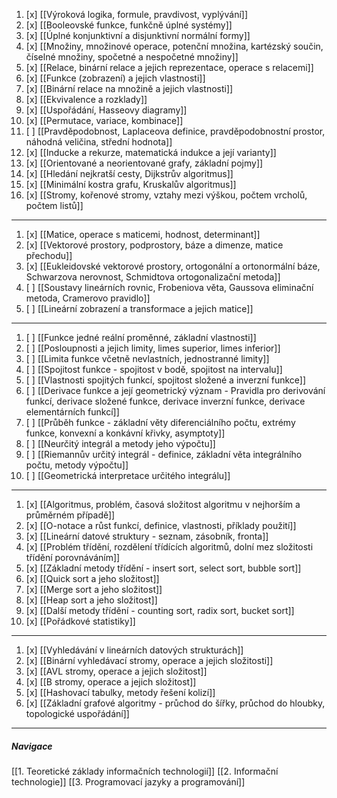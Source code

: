 1. [x] [[Výroková logika, formule, pravdivost, vyplývání]]
2. [x] [[Booleovské funkce, funkčně úplné systémy]] 
3. [x] [[Úplné konjunktivní a disjunktivní normální formy]]
4. [x] [[Množiny, množinové operace, potenční množina, kartézský součin, číselné množiny, spočetné a nespočetné množiny]]
5. [x] [[Relace, binární relace a jejich reprezentace, operace s relacemi]]
6. [x] [[Funkce (zobrazení) a jejich vlastnosti]]
7. [x] [[Binární relace na množině a jejich vlastnosti]]
8. [x] [[Ekvivalence a rozklady]]
10. [x] [[Uspořádání, Hasseovy diagramy]]
12. [x] [[Permutace, variace, kombinace]]
13. [ ] [[Pravděpodobnost, Laplaceova definice, pravděpodobnostní prostor, náhodná veličina, střední hodnota]]
14. [x] [[Inducke a rekurze, matematická indukce a její varianty]]
15. [x] [[Orientované a neorientované grafy, základní pojmy]]
16. [x] [[Hledání nejkratší cesty, Dijkstrův algoritmus]]
17. [x] [[Minimální kostra grafu, Kruskalův algoritmus]]
18. [x] [[Stromy, kořenové stromy, vztahy mezi výškou, počtem vrcholů, počtem listů]]
---
1. [x] [[Matice, operace s maticemi, hodnost, determinant]]
2. [x] [[Vektorové prostory, podprostory, báze a dimenze, matice přechodu]]
3. [x] [[Eukleidovské vektorové prostory, ortogonální a ortonormální báze, Schwarzova nerovnost, Schmidtova ortogonalizační metoda]]
4. [ ] [[Soustavy lineárních rovnic, Frobeniova věta, Gaussova eliminační metoda, Cramerovo pravidlo]]
5. [ ] [[Lineární zobrazení a transformace a jejich matice]]
---
1. [ ] [[Funkce jedné reální proměnné, základní vlastnosti]]
2. [ ] [[Posloupnosti a jejich limity, limes superior, limes inferior]]
3. [ ] [[Limita funkce včetně nevlastních, jednostranné limity]]
4. [ ] [[Spojitost funkce - spojitost v bodě, spojitost na intervalu]]
5. [ ] [[Vlastnosti spojitých funkcí, spojitost složené a inverzní funkce]]
6. [ ] [[Derivace funkce a její geometrický význam - Pravidla pro derivování funkcí, derivace složené funkce, derivace inverzní funkce, derivace elementárních funkcí]]
7. [ ] [[Průběh funkce - základní věty diferenciálního počtu, extrémy funkce, konvexní a konkávní křivky, asymptoty]]
8. [ ] [[Neurčitý integrál a metody jeho výpočtu]]
9. [ ] [[Riemannův určitý integrál - definice, základní věta integrálního počtu, metody výpočtu]]
10. [ ] [[Geometrická interpretace určitého integrálu]]
---
1. [x] [[Algoritmus, problém, časová složitost algoritmu v nejhorším a průměrném případě]]
2. [x] [[O-notace a růst funkcí, definice, vlastnosti, příklady použití]]
3. [x] [[Lineární datové struktury - seznam, zásobník, fronta]]
4. [x] [[Problém třídění, rozdělení třídících algoritmů, dolní mez složitosti třídění porovnáváním]]
5. [x] [[Základní metody třídění - insert sort, select sort, bubble sort]]
6. [x] [[Quick sort a jeho složitost]]
7. [x] [[Merge sort a jeho složitost]]
8. [x] [[Heap sort a jeho složitost]]
9. [x] [[Další metody třídění - counting sort, radix sort, bucket sort]]
10. [x] [[Pořádkové statistiky]]
---
1. [x] [[Vyhledávání v lineárních datových strukturách]]
2. [x] [[Binární vyhledávací stromy, operace a jejich složitosti]]
3. [x] [[AVL stromy, operace a jejich složitost]]
4. [x] [[B stromy, operace a jejich složitost]]
5. [x] [[Hashovací tabulky, metody řešení kolizí]]
6. [x] [[Základní grafové algoritmy - průchod do šířky, průchod do hloubky, topologické uspořádání]]
---

##### Navigace
[[1. Teoretické základy informačních technologií]]
[[2. Informační technologie]]
[[3. Programovací jazyky a programování]]